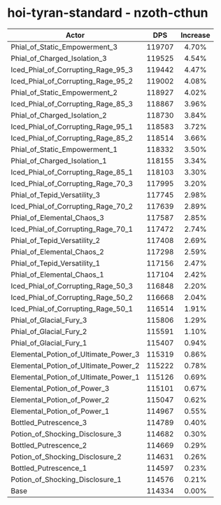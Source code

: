 # hoi-tyran-standard - nzoth-cthun
| Actor | DPS | Increase |
|---|:---:|:---:|
|Phial_of_Static_Empowerment_3|119707|4.70%|
|Phial_of_Charged_Isolation_3|119525|4.54%|
|Iced_Phial_of_Corrupting_Rage_95_3|119442|4.47%|
|Iced_Phial_of_Corrupting_Rage_95_2|119002|4.08%|
|Phial_of_Static_Empowerment_2|118927|4.02%|
|Iced_Phial_of_Corrupting_Rage_85_3|118867|3.96%|
|Phial_of_Charged_Isolation_2|118730|3.84%|
|Iced_Phial_of_Corrupting_Rage_95_1|118583|3.72%|
|Iced_Phial_of_Corrupting_Rage_85_2|118514|3.66%|
|Phial_of_Static_Empowerment_1|118332|3.50%|
|Phial_of_Charged_Isolation_1|118155|3.34%|
|Iced_Phial_of_Corrupting_Rage_85_1|118103|3.30%|
|Iced_Phial_of_Corrupting_Rage_70_3|117995|3.20%|
|Phial_of_Tepid_Versatility_3|117745|2.98%|
|Iced_Phial_of_Corrupting_Rage_70_2|117639|2.89%|
|Phial_of_Elemental_Chaos_3|117587|2.85%|
|Iced_Phial_of_Corrupting_Rage_70_1|117472|2.74%|
|Phial_of_Tepid_Versatility_2|117408|2.69%|
|Phial_of_Elemental_Chaos_2|117298|2.59%|
|Phial_of_Tepid_Versatility_1|117156|2.47%|
|Phial_of_Elemental_Chaos_1|117104|2.42%|
|Iced_Phial_of_Corrupting_Rage_50_3|116848|2.20%|
|Iced_Phial_of_Corrupting_Rage_50_2|116668|2.04%|
|Iced_Phial_of_Corrupting_Rage_50_1|116514|1.91%|
|Phial_of_Glacial_Fury_3|115806|1.29%|
|Phial_of_Glacial_Fury_2|115591|1.10%|
|Phial_of_Glacial_Fury_1|115407|0.94%|
|Elemental_Potion_of_Ultimate_Power_3|115319|0.86%|
|Elemental_Potion_of_Ultimate_Power_2|115222|0.78%|
|Elemental_Potion_of_Ultimate_Power_1|115126|0.69%|
|Elemental_Potion_of_Power_3|115101|0.67%|
|Elemental_Potion_of_Power_2|115047|0.62%|
|Elemental_Potion_of_Power_1|114967|0.55%|
|Bottled_Putrescence_3|114789|0.40%|
|Potion_of_Shocking_Disclosure_3|114682|0.30%|
|Bottled_Putrescence_2|114669|0.29%|
|Potion_of_Shocking_Disclosure_2|114631|0.26%|
|Bottled_Putrescence_1|114597|0.23%|
|Potion_of_Shocking_Disclosure_1|114576|0.21%|
|Base|114334|0.00%|
